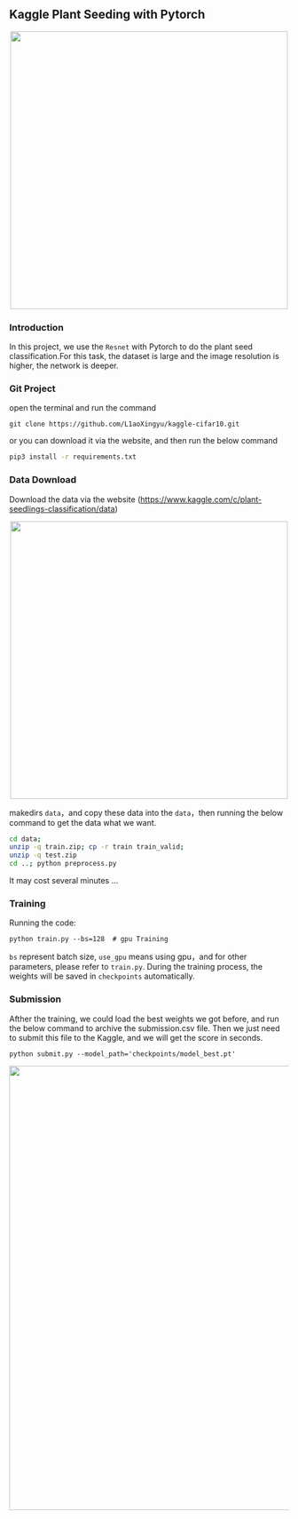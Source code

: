 ## Kaggle Plant Seeding with Pytorch

<div align=center>
<img src='https://ws2.sinaimg.cn/large/006tNbRwly1fwdpjbncupj31i40ew0vk.jpg' width='500'>
</div>

### Introduction
In this project, we use the `Resnet` with Pytorch to do the plant seed classification.For this task, the dataset is large and the image resolution is higher, the network is deeper.

### Git Project

open the terminal and run the command

```
git clone https://github.com/L1aoXingyu/kaggle-cifar10.git
```

or you can download it via the website, and then run the below command

```bash
pip3 install -r requirements.txt
```

### Data Download
Download the data via the website (https://www.kaggle.com/c/plant-seedlings-classification/data)

<div align=center>
<img src='https://ws4.sinaimg.cn/large/006tNbRwly1fwdo7019xfj31kw13owgy.jpg' width='500'>
</div>

makedirs `data`，and copy these data into the `data`，then running the below command to get the data what we want.

```bash
cd data;
unzip -q train.zip; cp -r train train_valid;
unzip -q test.zip
cd ..; python preprocess.py
```
It may cost several minutes ...

### Training
Running the code:

```
python train.py --bs=128  # gpu Training
```

`bs` represent batch size, `use_gpu` means using gpu，and for other parameters, please refer to `train.py`. During the training process, the weights will be saved in `checkpoints` automatically.

### Submission

Afther the training, we could load the best weights we got before, and run the below command to archive the submission.csv file. Then we just need to submit this file to the Kaggle, and we will get the score in seconds.

```
python submit.py --model_path='checkpoints/model_best.pt'
```

<div align=center>
<img src='https://i.loli.net/2019/01/30/5c5155f7b9294.png' width='800'>
</div>
